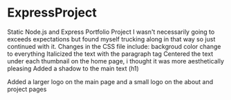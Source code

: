 # ExpressProject
Static Node.js and Express Portfolio Project
I wasn't necessarily going to exceeds expectations but found myself trucking along in that way so just continued with it. Changes in the CSS file include:
  backgroud color change to everything
  Italicized the text with the paragraph tag
  Centered the text under each thumbnail on the home page, i thought it was more aesthetically pleasing
  Added a shadow to the main text (h1)
  
 Added a larger logo on the main page and a small logo on the about and project pages
